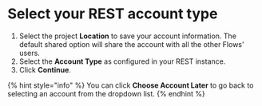 # Select your REST account type

1. Select the project **Location** to save your account information. The default shared option will share the account with all the other Flows' users.&#x20;
2. Select the **Account Type** as configured in your REST instance.&#x20;
3. Click **Continue**.

{% hint style="info" %}
You can click **Choose Account Later** to go back to selecting an account from the dropdown list.
{% endhint %}
